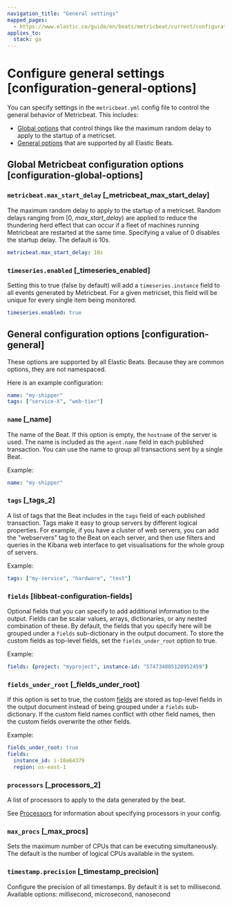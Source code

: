```yaml
---
navigation_title: "General settings"
mapped_pages:
  - https://www.elastic.co/guide/en/beats/metricbeat/current/configuration-general-options.html
applies_to:
  stack: ga
---
```


# Configure general settings [configuration-general-options]


You can specify settings in the `metricbeat.yml` config file to control the general behavior of Metricbeat. This includes:

* [Global options](#configuration-global-options) that control things like the maximum random delay to apply to the startup of a metricset.
* [General options](#configuration-general) that are supported by all Elastic Beats.


## Global Metricbeat configuration options [configuration-global-options]


### `metricbeat.max_start_delay` [_metricbeat_max_start_delay]

The maximum random delay to apply to the startup of a metricset. Random delays ranging from [0, *max_start_delay*) are applied to reduce the thundering herd effect that can occur if a fleet of machines running Metricbeat are restarted at the same time. Specifying a value of 0 disables the startup delay. The default is 10s.

```yaml
metricbeat.max_start_delay: 10s
```


### `timeseries.enabled` [_timeseries_enabled]

Setting this to true (false by default) will add a `timeseries.instance` field to all events generated by Metricbeat. For a given metricset, this field will be unique for every single item being monitored.

```yaml
timeseries.enabled: true
```


## General configuration options [configuration-general]


These options are supported by all Elastic Beats. Because they are common options, they are not namespaced.

Here is an example configuration:

```yaml
name: "my-shipper"
tags: ["service-X", "web-tier"]
```


### `name` [_name]

The name of the Beat. If this option is empty, the `hostname` of the server is used. The name is included as the `agent.name` field in each published transaction. You can use the name to group all transactions sent by a single Beat.

Example:

```yaml
name: "my-shipper"
```


### `tags` [_tags_2]

A list of tags that the Beat includes in the `tags` field of each published transaction. Tags make it easy to group servers by different logical properties. For example, if you have a cluster of web servers, you can add the "webservers" tag to the Beat on each server, and then use filters and queries in the Kibana web interface to get visualisations for the whole group of servers.

Example:

```yaml
tags: ["my-service", "hardware", "test"]
```


### `fields` [libbeat-configuration-fields]

Optional fields that you can specify to add additional information to the output. Fields can be scalar values, arrays, dictionaries, or any nested combination of these. By default, the fields that you specify here will be grouped under a `fields` sub-dictionary in the output document. To store the custom fields as top-level fields, set the `fields_under_root` option to true.

Example:

```yaml
fields: {project: "myproject", instance-id: "574734885120952459"}
```


### `fields_under_root` [_fields_under_root]

If this option is set to true, the custom [fields](#libbeat-configuration-fields) are stored as top-level fields in the output document instead of being grouped under a `fields` sub-dictionary. If the custom field names conflict with other field names, then the custom fields overwrite the other fields.

Example:

```yaml
fields_under_root: true
fields:
  instance_id: i-10a64379
  region: us-east-1
```


### `processors` [_processors_2]

A list of processors to apply to the data generated by the beat.

See [Processors](/reference/metricbeat/filtering-enhancing-data.md) for information about specifying processors in your config.


### `max_procs` [_max_procs]

Sets the maximum number of CPUs that can be executing simultaneously. The default is the number of logical CPUs available in the system.


### `timestamp.precision` [_timestamp_precision]

Configure the precision of all timestamps. By default it is set to millisecond. Available options: millisecond, microsecond, nanosecond

